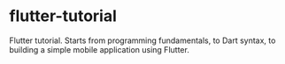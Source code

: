 # flutter-tutorial
Flutter tutorial. Starts from programming fundamentals, to Dart syntax, to building a simple mobile application using Flutter.
